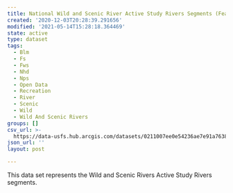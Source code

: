 ```yaml
---
title: National Wild and Scenic River Active Study Rivers Segments (Feature Layer)
created: '2020-12-03T20:28:39.291656'
modified: '2021-05-14T15:28:18.364469'
state: active
type: dataset
tags:
  - Blm
  - Fs
  - Fws
  - Nhd
  - Nps
  - Open Data
  - Recreation
  - River
  - Scenic
  - Wild
  - Wild And Scenic Rivers
groups: []
csv_url: >-
  https://data-usfs.hub.arcgis.com/datasets/0211007ee0e54236ae7e91a7638e0d56_1.csv?outSR=%7B%22latestWkid%22%3A4269%2C%22wkid%22%3A4269%7D
json_url: ''
layout: post

---
```

This data set represents the Wild and Scenic Rivers Active Study Rivers segments.
